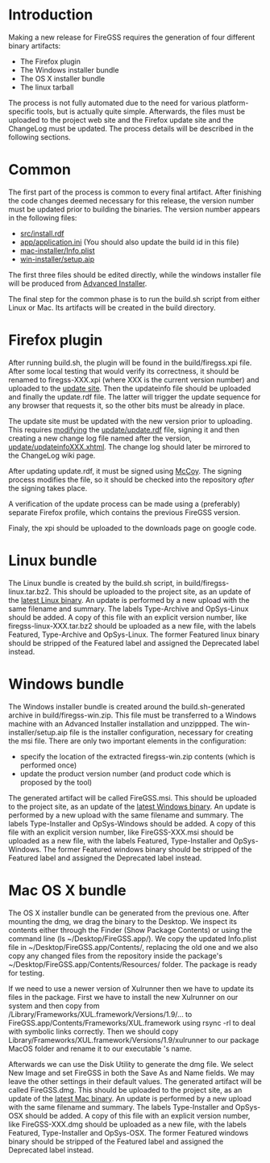 # Introduction #

Making a new release for FireGSS requires the generation of four different binary artifacts:

  * The Firefox plugin
  * The Windows installer bundle
  * The OS X installer bundle
  * The linux tarball

The process is not fully automated due to the need for various platform-specific tools, but is actually quite simple. Afterwards, the files must be uploaded to the project web site and the Firefox update site and the ChangeLog must be updated. The process details will be described in the following sections.


# Common #

The first part of the process is common to every final artifact. After finishing the code changes deemed necessary for this release, the version number must be updated prior to building the binaries. The version number appears in the following files:

  * [src/install.rdf](http://code.google.com/p/firegss/source/browse/src/install.rdf#8)
  * [app/application.ini](http://code.google.com/p/firegss/source/browse/app/application.ini#4) (You should also update the build id in this file)
  * [mac-installer/Info.plist](http://code.google.com/p/firegss/source/browse/mac-installer/Info.plist)
  * [win-installer/setup.aip](http://code.google.com/p/firegss/source/browse/win-installer/setup.aip)

The first three files should be edited directly, while the windows installer file will be produced from [Advanced Installer](http://www.advancedinstaller.com/).

The final step for the common phase is to run the build.sh script from either Linux or Mac. Its artifacts will be created in the build directory.


# Firefox plugin #

After running build.sh, the plugin will be found in the build/firegss.xpi file. After some local testing that would verify its correctness, it should be renamed to firegss-XXX.xpi (where XXX is the current version number) and uploaded to the [update site](http://www.ebs.gr/gss/). Then the updateinfo file should be uploaded and finally the update.rdf file. The latter will trigger the update sequence for any browser that requests it, so the other bits must be already in place.

The update site must be updated with the new version prior to uploading. This requires [modifying](https://developer.mozilla.org/en/Extension_Versioning,_Update_and_Compatibility) the [update/update.rdf](http://code.google.com/p/firegss/source/browse/update/update.rdf) file, signing it and then creating a new change log file named after the version, [update/updateinfoXXX.xhtml](http://code.google.com/p/firegss/source/browse/update/updateinfo0.15.xhtml). The change log should later be mirrored to the ChangeLog wiki page.

After updating update.rdf, it must be signed using [McCoy](https://developer.mozilla.org/en/McCoy). The signing process modifies the file, so it should be checked into the repository _after_ the signing takes place.

A verification of the update process can be made using a (preferably) separate Firefox profile, which contains the previous FireGSS version.

Finaly, the xpi should be uploaded to the downloads page on google code.

# Linux bundle #

The Linux bundle is created by the build.sh script, in build/firegss-linux.tar.bz2. This should be uploaded to the project site, as an update of the [latest Linux binary](http://code.google.com/p/firegss/downloads/detail?name=firegss-linux.tar.bz2). An update is performed by a new upload with the same filename and summary. The labels Type-Archive and OpSys-Linux should be added. A copy of this file with an explicit version number, like firegss-linux-XXX.tar.bz2 should be uploaded as a new file, with the labels Featured, Type-Archive and OpSys-Linux. The former Featured linux binary should be stripped of the Featured label and assigned the Deprecated label instead.


# Windows bundle #

The Windows installer bundle is created around the build.sh-generated archive in build/firegss-win.zip. This file must be transferred to a Windows machine with an Advanced Installer installation and unzippped. The win-installer/setup.aip file is the installer configuration, necessary for creating the msi file. There are only two important elements in the configuration:

  * specify the location of the extracted firegss-win.zip contents (which is performed once)
  * update the product version number (and product code which is proposed by the tool)

The generated artifact will be called FireGSS.msi. This should be uploaded to the project site, as an update of the [latest Windows binary](http://code.google.com/p/firegss/downloads/detail?name=FireGSS.msi). An update is performed by a new upload with the same filename and summary. The labels Type-Installer and OpSys-Windows should be added. A copy of this file with an explicit version number, like FireGSS-XXX.msi should be uploaded as a new file, with the labels Featured, Type-Installer and OpSys-Windows. The former Featured windows binary should be stripped of the Featured label and assigned the Deprecated label instead.


# Mac OS X bundle #

The OS X installer bundle can be generated from the previous one. After mounting the dmg, we drag the binary to the Desktop. We inspect its contents either through the Finder (Show Package Contents) or using the command line (ls ~/Desktop/FireGSS.app/). We copy the updated Info.plist file in ~/Desktop/FireGSS.app/Contents/, replacing the old one and we also copy any changed files from the repository inside the package's ~/Desktop/FireGSS.app/Contents/Resources/ folder. The package is ready for testing.

If we need to use a newer version of Xulrunner then we have to update its files in the package. First we have to install the new Xulrunner on our system and then copy from /Library/Frameworks/XUL.framework/Versions/1.9/... to FireGSS.app/Contents/Frameworks/XUL.framework using rsync -rl to deal with symbolic links correctly. Then we should copy
Library/Frameworks/XUL.framework/Versions/1.9/xulrunner to our package MacOS folder and rename it to our executable 's name.

Afterwards we can use the Disk Utility to generate the dmg file. We select New Image and set FireGSS in both the Save As and Name fields. We may leave the other settings in their default values. The generated artifact will be called FireGSS.dmg. This should be uploaded to the project site, as an update of the [latest Mac binary](http://code.google.com/p/firegss/downloads/detail?name=FireGSS.dmg). An update is performed by a new upload with the same filename and summary. The labels Type-Installer and OpSys-OSX should be added. A copy of this file with an explicit version number, like FireGSS-XXX.dmg should be uploaded as a new file, with the labels Featured, Type-Installer and OpSys-OSX. The former Featured windows binary should be stripped of the Featured label and assigned the Deprecated label instead.
